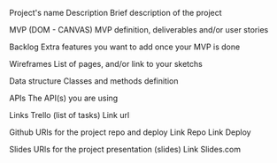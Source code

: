 Project's name
Description
Brief description of the project

MVP (DOM - CANVAS)
MVP definition, deliverables and/or user stories

Backlog
Extra features you want to add once your MVP is done

Wireframes
List of pages, and/or link to your sketchs

Data structure
Classes and methods definition

APIs
The API(s) you are using

Links
Trello (list of tasks)
Link url

Github
URls for the project repo and deploy Link Repo Link Deploy

Slides
URls for the project presentation (slides) Link Slides.com
